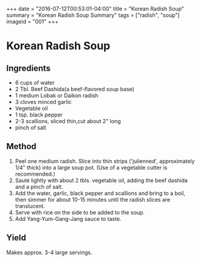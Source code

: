 +++
date = "2016-07-12T00:53:01-04:00"
title = "Korean Radish Soup"
summary = "Korean Radish Soup Summary"
tags = ["radish", "soup"]
imageid = "001"
+++

# Korean Radish Soup

## Ingredients

- 6 cups of water	
- 2 Tbl. Beef Dashida(a beef-flavored soup base)
- 1 medium Lobak or Daikon radish	
- 3 cloves minced garlic
- Vegetable oil	
- 1 tsp. black pepper
- 2-3 scallions, sliced thin,cut about 2" long	
- pinch of salt

## Method

1. Peel one medium radish. Slice into thin strips ('julienned', approximately 1/4" thick) into a large soup pot. (Use of a vegetable cutter is recommended.)
2. Sauté lightly with about 2 tbls. vegetable oil, adding the beef dashida and a pinch of salt.
3. Add the water, garlic, black pepper and scallions and bring to a boil, then simmer for about 10-15 minutes until the radish slices are translucent.
4. Serve with rice on the side to be added to the soup.
5. Add Yang-Yum-Gang-Jang sauce to taste.

## Yield

Makes approx. 3-4 large servings.